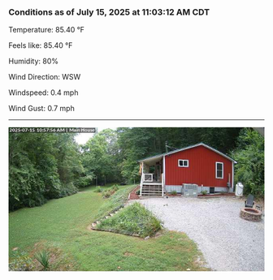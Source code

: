 ### Conditions as of July 15, 2025 at 11:03:12 AM CDT 

Temperature: 85.40 &deg;F

Feels like: 85.40 &deg;F

Humidity: 80%

Wind Direction: WSW

Windspeed: 0.4 mph

Wind Gust: 0.7 mph

---

<img src="./images/latest.jpeg"/>

